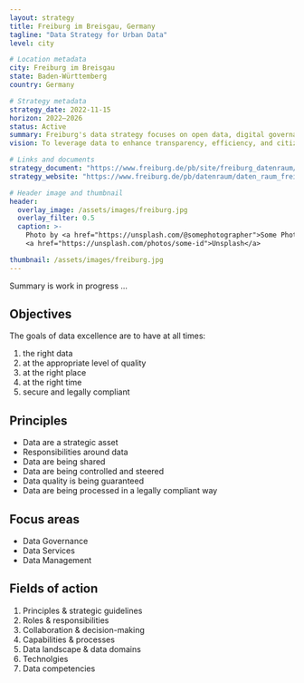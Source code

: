 ```yaml
---
layout: strategy
title: Freiburg im Breisgau, Germany
tagline: "Data Strategy for Urban Data"
level: city

# Location metadata
city: Freiburg im Breisgau
state: Baden-Württemberg
country: Germany

# Strategy metadata
strategy_date: 2022-11-15
horizon: 2022–2026
status: Active
summary: Freiburg's data strategy focuses on open data, digital governance, and improving public services through data-driven decision-making.
vision: To leverage data to enhance transparency, efficiency, and citizen participation in urban governance.

# Links and documents
strategy_document: "https://www.freiburg.de/pb/site/freiburg_datenraum/get/params_E-1528152045/2162285/Freiburg_Broschuere_Online_final-1.pdf"
strategy_website: "https://www.freiburg.de/pb/datenraum/daten_raum_freiburg/daten-exzellenz_+die+freiburger+strategie.html"

# Header image and thumbnail
header:
  overlay_image: /assets/images/freiburg.jpg
  overlay_filter: 0.5
  caption: >-
    Photo by <a href="https://unsplash.com/@somephotographer">Some Photographer</a> on 
    <a href="https://unsplash.com/photos/some-id">Unsplash</a>

thumbnail: /assets/images/freiburg.jpg
---
```


Summary is work in progress ...

## Objectives 

The goals of data excellence are to have at all times:

1. the right data
2. at the appropriate level of quality
3. at the right place
4. at the right time
5. secure and legally compliant

## Principles

- Data are a strategic asset
- Responsibilities around data
- Data are being shared
- Data are being controlled and steered
- Data quality is being guaranteed
- Data are being processed in a legally compliant way

## Focus areas

- Data Governance
- Data Services
- Data Management

## Fields of action

1. Principles & strategic guidelines
2. Roles & responsibilities
3. Collaboration & decision-making
4. Capabilities & processes
5. Data landscape & data domains
6. Technolgies
7. Data competencies
